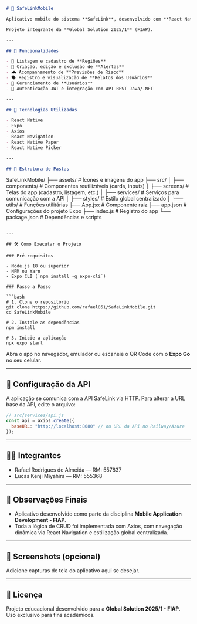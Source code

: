 ```markdown
# 📱 SafeLinkMobile

Aplicativo mobile do sistema **SafeLink**, desenvolvido com **React Native + Expo**, para consulta e gerenciamento de alertas de risco, previsões e relatos enviados por usuários em regiões afetadas por desastres naturais.

Projeto integrante da **Global Solution 2025/1** (FIAP).

---

## 🧩 Funcionalidades

- 📍 Listagem e cadastro de **Regiões**
- 🚨 Criação, edição e exclusão de **Alertas**
- 🌧️ Acompanhamento de **Previsões de Risco**
- 🗣️ Registro e visualização de **Relatos dos Usuários**
- 👥 Gerenciamento de **Usuários**
- 🔐 Autenticação JWT e integração com API REST Java/.NET

---

## 🚀 Tecnologias Utilizadas

- React Native
- Expo
- Axios
- React Navigation
- React Native Paper
- React Native Picker

---

## 📁 Estrutura de Pastas

```
SafeLinkMobile/
├── assets/                # Ícones e imagens do app
├── src/
│   ├── components/        # Componentes reutilizáveis (cards, inputs)
│   ├── screens/           # Telas do app (cadastro, listagem, etc.)
│   ├── services/          # Serviços para comunicação com a API
│   ├── styles/            # Estilo global centralizado
│   └── utils/             # Funções utilitárias
├── App.jsx                # Componente raiz
├── app.json               # Configurações do projeto Expo
├── index.js               # Registro do app
└── package.json           # Dependências e scripts
```

---

## 🛠️ Como Executar o Projeto

### Pré-requisitos

- Node.js 18 ou superior
- NPM ou Yarn
- Expo CLI (`npm install -g expo-cli`)

### Passo a Passo

```bash
# 1. Clone o repositório
git clone https://github.com/rafael051/SafeLinkMobile.git
cd SafeLinkMobile

# 2. Instale as dependências
npm install

# 3. Inicie a aplicação
npx expo start
```

Abra o app no navegador, emulador ou escaneie o QR Code com o **Expo Go** no seu celular.

---

## 🔗 Configuração da API

A aplicação se comunica com a API SafeLink via HTTP. Para alterar a URL base da API, edite o arquivo:

```js
// src/services/api.js
const api = axios.create({
  baseURL: "http://localhost:8080" // ou URL da API no Railway/Azure
});
```

---

## 👨‍💻 Integrantes

- Rafael Rodrigues de Almeida — RM: 557837  
- Lucas Kenji Miyahira — RM: 555368  

---

## 📝 Observações Finais

- Aplicativo desenvolvido como parte da disciplina **Mobile Application Development - FIAP**.
- Toda a lógica de CRUD foi implementada com Axios, com navegação dinâmica via React Navigation e estilização global centralizada.

---

## 📸 Screenshots (opcional)

Adicione capturas de tela do aplicativo aqui se desejar.

---

## 📄 Licença

Projeto educacional desenvolvido para a **Global Solution 2025/1 - FIAP**.  
Uso exclusivo para fins acadêmicos.
```
